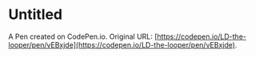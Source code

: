 # Untitled

A Pen created on CodePen.io. Original URL: [https://codepen.io/LD-the-looper/pen/vEBxjde](https://codepen.io/LD-the-looper/pen/vEBxjde).

